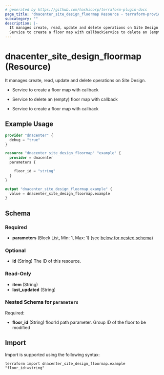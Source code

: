 ```yaml
---
# generated by https://github.com/hashicorp/terraform-plugin-docs
page_title: "dnacenter_site_design_floormap Resource - terraform-provider-dnacenter"
subcategory: ""
description: |-
  It manages create, read, update and delete operations on Site Design.
  Service to create a floor map with callbackService to delete an (empty) floor map with callbackService to create a floor map with callback
---
```


# dnacenter_site_design_floormap (Resource)

It manages create, read, update and delete operations on Site Design.

- Service to create a floor map with callback

- Service to delete an (empty) floor map with callback

- Service to create a floor map with callback

## Example Usage

```terraform
provider "dnacenter" {
  debug = "true"
}

resource "dnacenter_site_design_floormap" "example" {
  provider = dnacenter
  parameters {

    floor_id = "string"
  }
}

output "dnacenter_site_design_floormap_example" {
  value = dnacenter_site_design_floormap.example
}
```

<!-- schema generated by tfplugindocs -->
## Schema

### Required

- **parameters** (Block List, Min: 1, Max: 1) (see [below for nested schema](#nestedblock--parameters))

### Optional

- **id** (String) The ID of this resource.

### Read-Only

- **item** (String)
- **last_updated** (String)

<a id="nestedblock--parameters"></a>
### Nested Schema for `parameters`

Required:

- **floor_id** (String) floorId path parameter. Group ID of the floor to be modified

## Import

Import is supported using the following syntax:

```shell
terraform import dnacenter_site_design_floormap.example "floor_id:=string"
```
